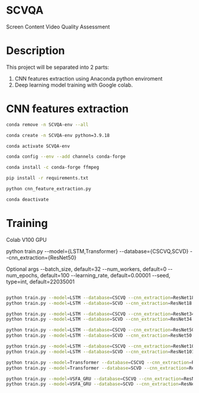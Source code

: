 # SCVQA

Screen Content Video Quality Assessment

# Description

This project will be separated into 2 parts:

1. CNN features extraction using Anaconda python enviroment
2. Deep learning model training with Google colab.

# CNN features extraction

```bash
conda remove -n SCVQA-env --all

conda create -n SCVQA-env python=3.9.18

conda activate SCVQA-env

conda config --env --add channels conda-forge

conda install -c conda-forge ffmpeg

pip install -r requirements.txt

python cnn_feature_extraction.py

conda deactivate
```

# Training

Colab V100 GPU

python train.py --model={LSTM,Transformer} --database={CSCVQ,SCVD} --cnn_extraction={ResNet50}

Optional args
--batch_size, default=32
--num_workers, default=0
--num_epochs, default=100
--learning_rate, default=0.00001
--seed, type=int, default=22035001

```bash

python train.py --model=LSTM --database=CSCVQ --cnn_extraction=ResNet18 --batch_size=8 --num_epochs=200
python train.py --model=LSTM --database=SCVD --cnn_extraction=ResNet18 --batch_size=32 --num_epochs=200

python train.py --model=LSTM --database=CSCVQ --cnn_extraction=ResNet34 --batch_size=8 --num_epochs=200
python train.py --model=LSTM --database=SCVD --cnn_extraction=ResNet34 --batch_size=32 --num_epochs=200

python train.py --model=LSTM --database=CSCVQ --cnn_extraction=ResNet50 --batch_size=8 --num_epochs=200
python train.py --model=LSTM --database=SCVD --cnn_extraction=ResNet50 --batch_size=32 --num_epochs=200

python train.py --model=LSTM --database=CSCVQ --cnn_extraction=ResNet101 --batch_size=8 --num_epochs=200
python train.py --model=LSTM --database=SCVD --cnn_extraction=ResNet101 --batch_size=32 --num_epochs=200

python train.py --model=Transformer --database=CSCVQ --cnn_extraction=ResNet50 --batch_size=8 --num_epochs=200
python train.py --model=Transformer --database=SCVD --cnn_extraction=ResNet50 --batch_size=32 --num_epochs=200

python train.py --model=VSFA_GRU --database=CSCVQ --cnn_extraction=ResNet50 --batch_size=8 --num_epochs=200
python train.py --model=VSFA_GRU --database=SCVD --cnn_extraction=ResNet50 --batch_size=32 --num_epochs=200
```
